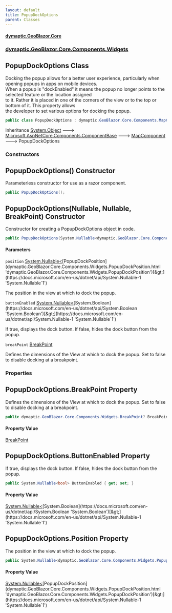 ```yaml
---
layout: default
title: PopupDockOptions
parent: Classes
---
```

#### [dymaptic.GeoBlazor.Core](index.html 'index')
### [dymaptic.GeoBlazor.Core.Components.Widgets](index.html#dymaptic.GeoBlazor.Core.Components.Widgets 'dymaptic.GeoBlazor.Core.Components.Widgets')

## PopupDockOptions Class

Docking the popup allows for a better user experience, particularly when opening popups in apps on mobile devices.  
When a popup is "dockEnabled" it means the popup no longer points to the selected feature or the location assigned  
to it. Rather it is placed in one of the corners of the view or to the top or bottom of it. This property allows  
the developer to set various options for docking the popup.

```csharp
public class PopupDockOptions : dymaptic.GeoBlazor.Core.Components.MapComponent
```

Inheritance [System.Object](https://docs.microsoft.com/en-us/dotnet/api/System.Object 'System.Object') &#129106; [Microsoft.AspNetCore.Components.ComponentBase](https://docs.microsoft.com/en-us/dotnet/api/Microsoft.AspNetCore.Components.ComponentBase 'Microsoft.AspNetCore.Components.ComponentBase') &#129106; [MapComponent](dymaptic.GeoBlazor.Core.Components.MapComponent.html 'dymaptic.GeoBlazor.Core.Components.MapComponent') &#129106; PopupDockOptions
### Constructors

<a name='dymaptic.GeoBlazor.Core.Components.Widgets.PopupDockOptions.PopupDockOptions()'></a>

## PopupDockOptions() Constructor

Parameterless constructor for use as a razor component.

```csharp
public PopupDockOptions();
```

<a name='dymaptic.GeoBlazor.Core.Components.Widgets.PopupDockOptions.PopupDockOptions(System.Nullable_dymaptic.GeoBlazor.Core.Components.Widgets.PopupDockPosition_,System.Nullable_bool_,dymaptic.GeoBlazor.Core.Components.Widgets.BreakPoint)'></a>

## PopupDockOptions(Nullable<PopupDockPosition>, Nullable<bool>, BreakPoint) Constructor

Constructor for creating a PopupDockOptions object in code.

```csharp
public PopupDockOptions(System.Nullable<dymaptic.GeoBlazor.Core.Components.Widgets.PopupDockPosition> position=null, System.Nullable<bool> buttonEnabled=null, dymaptic.GeoBlazor.Core.Components.Widgets.BreakPoint? breakPoint=null);
```
#### Parameters

<a name='dymaptic.GeoBlazor.Core.Components.Widgets.PopupDockOptions.PopupDockOptions(System.Nullable_dymaptic.GeoBlazor.Core.Components.Widgets.PopupDockPosition_,System.Nullable_bool_,dymaptic.GeoBlazor.Core.Components.Widgets.BreakPoint).position'></a>

`position` [System.Nullable&lt;](https://docs.microsoft.com/en-us/dotnet/api/System.Nullable-1 'System.Nullable`1')[PopupDockPosition](dymaptic.GeoBlazor.Core.Components.Widgets.PopupDockPosition.html 'dymaptic.GeoBlazor.Core.Components.Widgets.PopupDockPosition')[&gt;](https://docs.microsoft.com/en-us/dotnet/api/System.Nullable-1 'System.Nullable`1')

The position in the view at which to dock the popup.

<a name='dymaptic.GeoBlazor.Core.Components.Widgets.PopupDockOptions.PopupDockOptions(System.Nullable_dymaptic.GeoBlazor.Core.Components.Widgets.PopupDockPosition_,System.Nullable_bool_,dymaptic.GeoBlazor.Core.Components.Widgets.BreakPoint).buttonEnabled'></a>

`buttonEnabled` [System.Nullable&lt;](https://docs.microsoft.com/en-us/dotnet/api/System.Nullable-1 'System.Nullable`1')[System.Boolean](https://docs.microsoft.com/en-us/dotnet/api/System.Boolean 'System.Boolean')[&gt;](https://docs.microsoft.com/en-us/dotnet/api/System.Nullable-1 'System.Nullable`1')

If true, displays the dock button. If false, hides the dock button from the popup.

<a name='dymaptic.GeoBlazor.Core.Components.Widgets.PopupDockOptions.PopupDockOptions(System.Nullable_dymaptic.GeoBlazor.Core.Components.Widgets.PopupDockPosition_,System.Nullable_bool_,dymaptic.GeoBlazor.Core.Components.Widgets.BreakPoint).breakPoint'></a>

`breakPoint` [BreakPoint](dymaptic.GeoBlazor.Core.Components.Widgets.BreakPoint.html 'dymaptic.GeoBlazor.Core.Components.Widgets.BreakPoint')

Defines the dimensions of the View at which to dock the popup. Set to false to disable docking at a breakpoint.
### Properties

<a name='dymaptic.GeoBlazor.Core.Components.Widgets.PopupDockOptions.BreakPoint'></a>

## PopupDockOptions.BreakPoint Property

Defines the dimensions of the View at which to dock the popup. Set to false to disable docking at a breakpoint.

```csharp
public dymaptic.GeoBlazor.Core.Components.Widgets.BreakPoint? BreakPoint { get; set; }
```

#### Property Value
[BreakPoint](dymaptic.GeoBlazor.Core.Components.Widgets.BreakPoint.html 'dymaptic.GeoBlazor.Core.Components.Widgets.BreakPoint')

<a name='dymaptic.GeoBlazor.Core.Components.Widgets.PopupDockOptions.ButtonEnabled'></a>

## PopupDockOptions.ButtonEnabled Property

If true, displays the dock button. If false, hides the dock button from the popup.

```csharp
public System.Nullable<bool> ButtonEnabled { get; set; }
```

#### Property Value
[System.Nullable&lt;](https://docs.microsoft.com/en-us/dotnet/api/System.Nullable-1 'System.Nullable`1')[System.Boolean](https://docs.microsoft.com/en-us/dotnet/api/System.Boolean 'System.Boolean')[&gt;](https://docs.microsoft.com/en-us/dotnet/api/System.Nullable-1 'System.Nullable`1')

<a name='dymaptic.GeoBlazor.Core.Components.Widgets.PopupDockOptions.Position'></a>

## PopupDockOptions.Position Property

The position in the view at which to dock the popup.

```csharp
public System.Nullable<dymaptic.GeoBlazor.Core.Components.Widgets.PopupDockPosition> Position { get; set; }
```

#### Property Value
[System.Nullable&lt;](https://docs.microsoft.com/en-us/dotnet/api/System.Nullable-1 'System.Nullable`1')[PopupDockPosition](dymaptic.GeoBlazor.Core.Components.Widgets.PopupDockPosition.html 'dymaptic.GeoBlazor.Core.Components.Widgets.PopupDockPosition')[&gt;](https://docs.microsoft.com/en-us/dotnet/api/System.Nullable-1 'System.Nullable`1')
